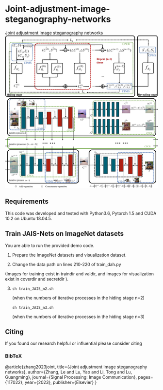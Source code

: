 # Joint-adjustment-image-steganography-networks
Joint adjustment image steganography networks
 ![fig1.jpg](fig/fig1.jpg) 
 ![fig2.jpg](fig/fig2.jpg) 
## Requirements
This code was developed and tested with Python3.6, Pytorch 1.5 and CUDA 10.2 on Ubuntu 18.04.5.

## Train JAIS-Nets on ImageNet datasets
You are able to run the provided demo code.

1. Prepare the ImageNet datasets and visualization dataset.

2. Change the data path on lines 210-220 of train_dah.py

(Images for training exist in traindir and valdir, and images for visualization exist in coverdir and secretdir ).

3. ```sh train_JAIS_n2.sh ```
   
   (when the numbers of iterative processes in the hiding stage n=2)

   ```sh train_JAIS_n3.sh```
   
   (when the numbers of iterative processes in the hiding stage n=3)

## Citing
If you found our research helpful or influential please consider citing


### BibTeX
@article{zhang2023joint,
  title={Joint adjustment image steganography networks},
  author={Zhang, Le and Lu, Yao and Li, Tong and Lu, Guangming},
  journal={Signal Processing: Image Communication},
  pages={117022},
  year={2023},
  publisher={Elsevier}
}
